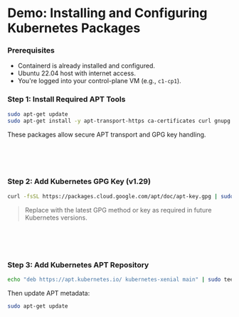 # Demo: Installing and Configuring Kubernetes Packages

### Prerequisites

- Containerd is already installed and configured.
- Ubuntu 22.04 host with internet access.
- You're logged into your control-plane VM (e.g., `c1-cp1`).


### Step 1: Install Required APT Tools

```bash
sudo apt-get update
sudo apt-get install -y apt-transport-https ca-certificates curl gnupg
```

These packages allow secure APT transport and GPG key handling.


<br><br><br>


### Step 2: Add Kubernetes GPG Key (v1.29)

```bash
curl -fsSL https://packages.cloud.google.com/apt/doc/apt-key.gpg | sudo gpg --dearmor -o /etc/apt/trusted.gpg.d/kubernetes.gpg
```

> Replace with the latest GPG method or key as required in future Kubernetes versions.


<br><br><br>


### Step 3: Add Kubernetes APT Repository

```bash
echo "deb https://apt.kubernetes.io/ kubernetes-xenial main" | sudo tee /etc/apt/sources.list.d/kubernetes.list
```

Then update APT metadata:

```bash
sudo apt-get update
```

